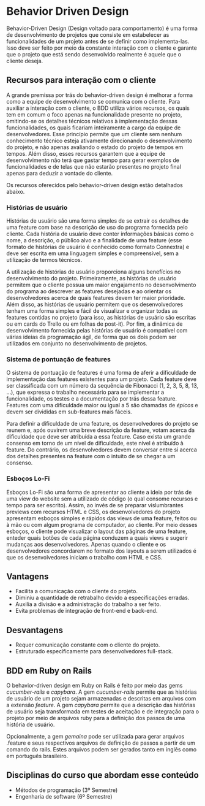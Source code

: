 # Behavior Driven Design

Behavior-Driven Design \(Design voltado para comportamento\) é uma forma de desenvolvimento de projetos que consiste em estabelecer as funcionalidades de um projeto antes de se definir como implementa-las. Isso deve ser feito por meio da constante interação com o cliente e garante que o projeto que está sendo desenvolvido realmente é aquele que o cliente deseja.

## Recursos para interação com o cliente

A grande premissa por trás do behavior-driven design é melhorar a forma como a equipe de desenvolvimento se comunica com o cliente. Para auxiliar a interação com o cliente, o BDD utiliza vários recursos, os quais tem em comum o foco apenas na funcionalidade presente no projeto, omitindo-se os detalhes técnicos relativos à implementação dessas funcionalidades, os quais ficariam inteiramente a cargo da equipe de desenvolvedores. Esse princípio permite que um cliente sem nenhum conhecimento técnico esteja ativamente direcionando o desenvolvimento do projeto, e não apenas avaliando o estado do projeto de tempos em tempos. Além disso, esses recursos garantem que a equipe de desenvolvimento não terá que gastar tempo para gerar exemplos de funcionalidades e de telas que não estarão presentes no projeto final apenas para deduzir a vontade do cliente.

Os recursos oferecidos pelo behavior-driven design estão detalhados abaixo.

### Histórias de usuário

Histórias de usuário são uma forma simples de se extrair os detalhes de uma feature com base na descrição de uso do programa fornecida pelo cliente. Cada história de usuário deve conter informações básicas como o nome, a descrição, o público alvo e a finalidade de uma feature \(esse formato de histórias de usuário é conhecido como formato Connextra\) e deve ser escrita em uma linguagem simples e compreensível, sem a utilização de termos técnicos.

A utilização de histórias de usuário proporciona alguns benefícios no desenvolvimento do projeto. Primeiramente, as histórias de usuário permitem que o cliente possua um maior engajamento no desenvolvimento do programa ao descrever as features desejadas e ao orientar os desenvolvedores acerca de quais features devem ter maior prioridade. Além disso, as histórias de usuário permitem que os desenvolvedores tenham uma forma simples e fácil de visualizar e organizar todas as features contidas no projeto \(para isso, as histórias de usuário são escritas ou em cards do Trello ou em folhas de post-it\). Por fim, a dinâmica de desenvolvimento fornecida pelas histórias de usuário é compatível com várias ideias da programação ágil, de forma que os dois podem ser utilizados em conjunto no desenvolvimento de projetos.

### Sistema de pontuação de features

O sistema de pontuação de features é uma forma de aferir a dificuldade de implementação das features existentes para um projeto. Cada feature deve ser classificada com um número da sequência de Fibonacci \(1, 2, 3, 5, 8, 13, ...\), que expressa o trabalho necessário para se implementar a funcionalidade, os testes e a documentação por trás dessa feature. Features com uma dificuldade maior ou igual a 5 são chamadas de _épicos_ e devem ser divididas em sub-features mais fáceis.

Para definir a dificuldade de uma feature, os desenvolvedores do projeto se reunem e, após ouvirem uma breve descrição da feature, votam acerca da dificuldade que deve ser atribuída a essa feature. Caso exista um grande consenso em torno de um nível de dificuldade, este nível é atribuído à feature. Do contrário, os desenvolvedores devem conversar entre si acerca dos detalhes presentes na feature com o intuito de se chegar a um consenso.

### Esboços Lo-Fi

Esboços Lo-Fi são uma forma de apresentar ao cliente a ideia por trás de uma view do website sem a utilizado de código \(o qual consome recursos e tempo para ser escrito\). Assim, ao invés de se preparar vislumbrantes previews com recursos HTML e CSS, os desenvolvedores do projeto apresentam esboços simples e rápidos das views de uma feature, feitos ou à mão ou com algum programa de computador, ao cliente. Por meio desses esboços, o cliente pode visualizar o layout das páginas de uma feature, enteder quais botões de cada página conduzem a quais views e sugerir mudanças aos desenvolvedores. Apenas quando o cliente e os desenvolvedores concordarem no formato dos layouts a serem utilizados é que os desenvolvedores iniciam o trabalho com HTML e CSS.

## Vantagens

* Facilita a comunicação com o cliente do projeto.
* Diminiu a quantidade de retrabalho devido a especificações erradas.
* Auxilia a divisão e a administração do trabalho a ser feito.
* Evita problemas de integração de front-end e back-end.

## Desvantagens

* Requer comunicação constante com o cliente do projeto.
* Estruturado especificamente para desenvolvedores full-stack.

## BDD em Ruby on Rails

O behavior-driven design em Ruby on Rails é feito por meio das gems _cucumber-rails_ e _capybara_. A gem _cucumber-rails_ permite que as histórias de usuário de um projeto sejam armazenadas e descritas em arquivos com a extensão _feature_. A gem _capybara_ permite que a descrição das histórias de usuário seja transformada em testes de aceitação e de integração para o projeto por meio de arquivos ruby para a definição dos passos de uma história de usuário.

Opcionalmente, a gem _gemaina_ pode ser utilizada para gerar arquivos .feature e seus respectivos arquivos de definição de passos a partir de um comando do rails. Estes arquivos podem ser gerados tanto em inglês como em português brasileiro.

## Disciplinas do curso que abordam esse conteúdo

* Métodos de programação \(3º Semestre\)
* Engenharia de software \(6º Semestre\)

